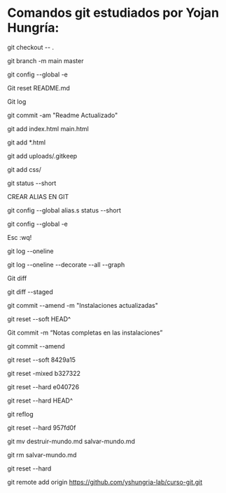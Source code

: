 # Comandos git estudiados por Yojan Hungría:

git checkout -- .

git branch -m main master

git config --global -e


Git reset README.md

Git log 

git commit -am "Readme Actualizado"

git add index.html main.html

git add *.html

git add uploads/.gitkeep


git add css/

git status --short


CREAR ALIAS EN GIT 

git config --global alias.s status --short

git config --global -e

Esc :wq!

git log --oneline

git log --oneline --decorate --all --graph



Git diff

git diff --staged

git commit --amend -m "Instalaciones actualizadas"


git reset --soft HEAD^  

Git commit -m “Notas completas en las instalaciones”

git commit --amend

git reset --soft 8429a15

git reset -mixed b327322

git reset --hard e040726

git reset --hard HEAD^

 git reflog

git reset --hard 957fd0f

git mv destruir-mundo.md salvar-mundo.md

git rm salvar-mundo.md

git reset --hard

git remote add origin https://github.com/yshungria-lab/curso-git.git
